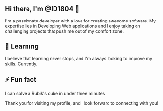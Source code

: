 ## Hi there, I'm @ID1804 👋

I'm a passionate developer with a love for creating awesome software. My expertise lies in Developing Web applications and I enjoy taking on challenging projects that push me out of my comfort zone.

## 🌱 Learning
I believe that learning never stops, and I'm always looking to improve my skills. Currently.

## ⚡ Fun fact
I can solve a Rubik's cube in under three minutes

Thank you for visiting my profile, and I look forward to connecting with you!
